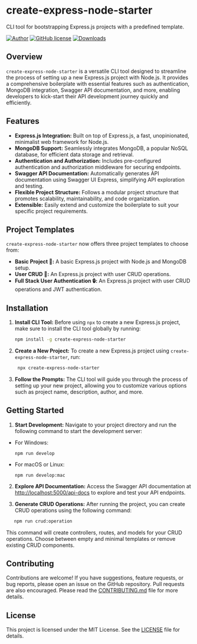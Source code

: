 # create-express-node-starter

CLI tool for bootstrapping Express.js projects with a predefined template.

[![Author](http://img.shields.io/badge/author-@rfadhlaoui-blue.svg)](https://tn.linkedin.com/in/fadhlaouiraed)
[![GitHub license](https://img.shields.io/github/license/maitraysuthar/rest-api-nodejs-mongodb.svg)](https://github.com/fadhlaouir/express-node-starter/blob/main/LICENSE)
[![Downloads](https://img.shields.io/npm/dt/create-express-node-starter.svg)](https://www.npmjs.com/package/create-express-node-starter)

## Overview

`create-express-node-starter` is a versatile CLI tool designed to streamline the process of setting up a new Express.js project with Node.js. It provides a comprehensive boilerplate with essential features such as authentication, MongoDB integration, Swagger API documentation, and more, enabling developers to kick-start their API development journey quickly and efficiently.

## Features

- **Express.js Integration:** Built on top of Express.js, a fast, unopinionated, minimalist web framework for Node.js.
- **MongoDB Support:** Seamlessly integrates MongoDB, a popular NoSQL database, for efficient data storage and retrieval.
- **Authentication and Authorization:** Includes pre-configured authentication and authorization middleware for securing endpoints.
- **Swagger API Documentation:** Automatically generates API documentation using Swagger UI Express, simplifying API exploration and testing.
- **Flexible Project Structure:** Follows a modular project structure that promotes scalability, maintainability, and code organization.
- **Extensible:** Easily extend and customize the boilerplate to suit your specific project requirements.

## Project Templates

`create-express-node-starter` now offers three project templates to choose from:

- **Basic Project 🌱:** A basic Express.js project with Node.js and MongoDB setup.
- **User CRUD 🚀:** An Express.js project with user CRUD operations.
- **Full Stack User Authentication 🔒:** An Express.js project with user CRUD operations and JWT authentication.

## Installation

1. **Install CLI Tool:**
   Before using `npx` to create a new Express.js project, make sure to install the CLI tool globally by running:

   ```bash
   npm install -g create-express-node-starter
   ```

2. **Create a New Project:**
   To create a new Express.js project using `create-express-node-starter`, run:

   ```bash
    npx create-express-node-starter
   ```

3. **Follow the Prompts:**
   The CLI tool will guide you through the process of setting up your new project, allowing you to customize various options such as project name, description, author, and more.

## Getting Started

1. **Start Development:**
   Navigate to your project directory and run the following command to start the development server:

- For Windows:
  ```
  npm run develop
  ```
- For macOS or Linux:
  ```
  npm run develop:mac
  ```

2. **Explore API Documentation:**
   Access the Swagger API documentation at [http://localhost:5000/api-docs](http://localhost:5000/api-docs) to explore and test your API endpoints.

3. **Generate CRUD Operations:**
   After running the project, you can create CRUD operations using the following command:

```bash
   npm run crud:operation
```

This command will create controllers, routes, and models for your CRUD operations. Choose between empty and minimal templates or remove existing CRUD components.

## Contributing

Contributions are welcome! If you have suggestions, feature requests, or bug reports, please open an issue on the GitHub repository. Pull requests are also encouraged. Please read the [CONTRIBUTING.md](CONTRIBUTING.md) file for more details.

## License

This project is licensed under the MIT License. See the [LICENSE](LICENSE) file for details.
